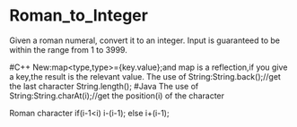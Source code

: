 # Roman_to_Integer
Given a roman numeral, convert it to an integer.
Input is guaranteed to be within the range from 1 to 3999.

#C++
New:map<type,type>={key.value};and map is a reflection,if you give a key,the result is the relevant value.
The use of String:String.back();//get the last character
                  String.length();
#Java
The use of String:String.charAt(i);//get the position(i) of the character

Roman character
if(i-1<i)
    i-(i-1);
else
    i+(i-1);
    
